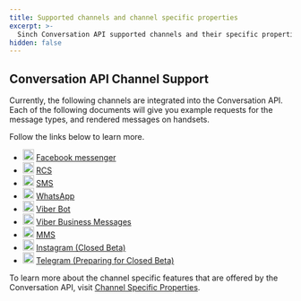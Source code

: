 ```yaml
---
title: Supported channels and channel specific properties
excerpt: >-
  Sinch Conversation API supported channels and their specific properties.
hidden: false
---
```


## Conversation API Channel Support

Currently, the following channels are integrated into the Conversation API. Each of the following documents will give you example requests for the message types, and rendered messages on handsets.

Follow the links below to learn more.

- <img src="https://files.readme.io/41a20d1-messenger.svg" width="20" height="20" /> [Facebook messenger](https://developers.sinch.com/docs/conversation-facebook-messenger)
- <img src="https://files.readme.io/d0223ff-messages-chat-keynote-icon.svg" width="20" height="20" /> [RCS](https://developers.sinch.com/docs/conversation-rcs)
- <img src="https://files.readme.io/d0223ff-messages-chat-keynote-icon.svg" width="20" height="20" /> [SMS](https://developers.sinch.com/docs/conversation-sms)
- <img src="https://files.readme.io/7474132-whatsapp.svg" width="20" height="20" /> [WhatsApp](https://developers.sinch.com/docs/conversation-whatsapp)
- <img src="https://files.readme.io/8d98aa3-Viber-02.svg" width="20" height="20" /> [Viber Bot](https://developers.sinch.com/docs/conversation-viber-bot)
- <img src="https://files.readme.io/8d98aa3-Viber-02.svg" width="20" height="20" /> [Viber Business Messages](https://developers.sinch.com/docs/conversation-viber-business)
- <img src="https://files.readme.io/d0223ff-messages-chat-keynote-icon.svg" width="20" height="20" /> [MMS](https://developers.sinch.com/docs/conversation-mms)
- <img src="https://cdn.worldvectorlogo.com/logos/instagram-2-1.svg" width="20" height="20" /> [Instagram (Closed Beta)](https://developers.sinch.com/docs/conversation-instagram)
- <img src="https://cdn.worldvectorlogo.com/logos/telegram-1.svg" width="20" height="20" /> [Telegram (Preparing for Closed Beta)](https://developers.sinch.com/docs/conversation-telegram)

To learn more about the channel specific features that are offered by the Conversation API, visit [Channel Specific Properties](https://developers.sinch.com/docs/conversation-channel-properties).
